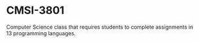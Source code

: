 # CMSI-3801
Computer Science class that requires students to complete assignments in 13 programming languages.

